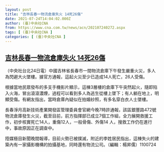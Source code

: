 ```yaml
---
layout: post
title: "吉林長春一物流倉庫失火 14死26傷"
date: 2021-07-24T14:04:02.000Z
author: (臺)中央社CNA
from: https://www.cna.com.tw/news/acn/202107240272.aspx
tags: [ (臺)中央社CNA ]
categories: [ (臺)中央社CNA ]
---
```

<!--1627135442000-->
[吉林長春一物流倉庫失火 14死26傷](https://www.cna.com.tw/news/acn/202107240272.aspx)
------

<div>
<div></div><div class="paragraph"><p>（中央社台北24日電）中國吉林省長春市一間物流倉庫下午發生嚴重火災，多人為閃避大火墜樓。據官方通報，這起火災至少已造成14人死亡，26人受傷。</p><p>根據當地民眾發布的多支手機影片顯示，這棟3層樓的倉庫下午突然起火，隨即陷入火海，冒出滾滾濃煙，過程可以看到多人為逃生從樓上墜下；有人躺在地上，明顯受傷。有網友指出，當時倉庫內疑似在拍婚紗照，有多名穿白衣人士墜樓。</p><p>長春淨月高新技術產業開發區管理委員會官網今晚7時許通報，該區銀豐路472號物流倉庫發生火災，截至目前，前方指揮部已成立7個工作組，全力展開救援工作，初步核實死亡14人，重傷12人，一般骨傷、外傷14 人，搜救工作仍在進行中，事故原因正在調查中。</p><p>陸媒極目新聞晚間報導，目前火勢已被撲滅，附近的李姓居民指出，這棟失火的建築內有一家攝影機構的拍攝基地，同時還有物流公司。（編輯：楊昇儒）1100724</p></div>
</div>
